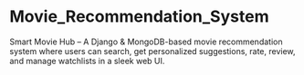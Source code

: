 # Movie_Recommendation_System
Smart Movie Hub – A Django &amp; MongoDB-based movie recommendation system where users can search, get personalized suggestions, rate, review, and manage watchlists in a sleek web UI.
